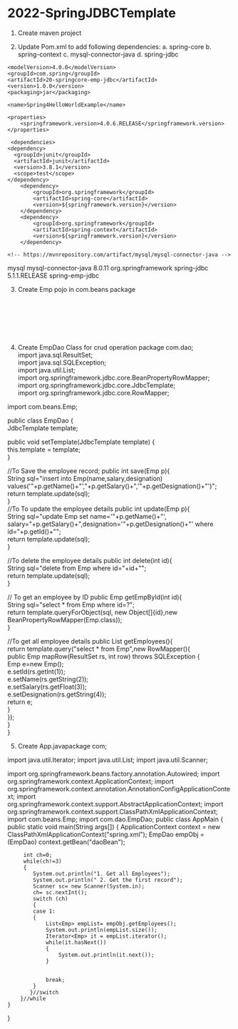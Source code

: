 # 2022-SpringJDBCTemplate

1. Create maven project

2. Update Pom.xml to add following dependencies:
a. spring-core
b. spring-context
c. mysql-connector-java
d. spring-jdbc



<project xmlns="http://maven.apache.org/POM/4.0.0" xmlns:xsi="http://www.w3.org/2001/XMLSchema-instance"
  xsi:schemaLocation="http://maven.apache.org/POM/4.0.0 http://maven.apache.org/xsd/maven-4.0.0.xsd">

	<modelVersion>4.0.0</modelVersion>
  	<groupId>com.spring</groupId>
  	<artifactId>20-springcore-emp-jdbc</artifactId>
  	<version>1.0.0</version>
  	<packaging>jar</packaging>

  	<name>Spring4HelloWorldExample</name>

 	<properties>
		<springframework.version>4.0.6.RELEASE</springframework.version>
	</properties>

	 <dependencies>
    <dependency>
      <groupId>junit</groupId>
      <artifactId>junit</artifactId>
      <version>3.8.1</version>
      <scope>test</scope>
    </dependency>
		<dependency>
			<groupId>org.springframework</groupId>
			<artifactId>spring-core</artifactId>
			<version>${springframework.version}</version>
		</dependency>
		<dependency>
			<groupId>org.springframework</groupId>
			<artifactId>spring-context</artifactId>
			<version>${springframework.version}</version>
		</dependency>

    <!-- https://mvnrepository.com/artifact/mysql/mysql-connector-java -->
<dependency>
    <groupId>mysql</groupId>
    <artifactId>mysql-connector-java</artifactId>
    <version>8.0.11</version>
</dependency>
    <!-- https://mvnrepository.com/artifact/org.springframework/spring-jdbc -->
<dependency>
    <groupId>org.springframework</groupId>
    <artifactId>spring-jdbc</artifactId>
    <version>5.1.1.RELEASE</version>
</dependency>
    
  </dependencies>
  <build>
    <finalName>spring-emp-jdbc</finalName>
  </build>
</project>



3. Create Emp pojo in com.beans package
<?xml version="1.0" encoding="UTF-8"?>  
<beans  
    xmlns="http://www.springframework.org/schema/beans"  
    xmlns:xsi="http://www.w3.org/2001/XMLSchema-instance"  
    xmlns:p="http://www.springframework.org/schema/p"  
    xsi:schemaLocation="http://www.springframework.org/schema/beans  
                http://www.springframework.org/schema/beans/spring-beans-3.0.xsd">  
<bean id="ds" class="org.springframework.jdbc.datasource.DriverManagerDataSource">  
<property name="driverClassName" value="com.mysql.jdbc.Driver"></property> 
<property name="url" value="jdbc:mysql://localhost:3306/test?useSSL=false&amp;allowPublicKeyRetrieval=true"></property>  
<property name="username" value="root"></property>  
<property name="password" value="root"></property>  
</bean>  

<bean id="jt" class="org.springframework.jdbc.core.JdbcTemplate">
<property name="dataSource" ref="ds"></property>
</bean>

<bean id="daoBean" class="com.dao.EmpDao">
<property name="template" ref="jt"></property>
</bean>  
</beans>  



4. Create EmpDao Class for crud operation
package com.dao;  
import java.sql.ResultSet;  
import java.sql.SQLException;  
import java.util.List;  
import org.springframework.jdbc.core.BeanPropertyRowMapper;  
import org.springframework.jdbc.core.JdbcTemplate;  
import org.springframework.jdbc.core.RowMapper;

import com.beans.Emp;  
  
public class EmpDao {  
JdbcTemplate template;  
  
public void setTemplate(JdbcTemplate template) {  
    this.template = template;  
}  

//To Save the employee record;
public int save(Emp p){  
    String sql="insert into Emp(name,salary,designation) values('"+p.getName()+"',"+p.getSalary()+",'"+p.getDesignation()+"')";  
    return template.update(sql);  
}  
//To To update the employee details
public int update(Emp p){  
    String sql="update Emp set name='"+p.getName()+"', salary="+p.getSalary()+",designation='"+p.getDesignation()+"' where id="+p.getId()+"";  
    return template.update(sql);  
}  

//To delete the employee details
public int delete(int id){  
    String sql="delete from Emp where id="+id+"";  
    return template.update(sql);  
}  

// To get an employee by ID
public Emp getEmpById(int id){  
    String sql="select * from Emp where id=?";  
    return template.queryForObject(sql, new Object[]{id},new BeanPropertyRowMapper<Emp>(Emp.class));  
}  

//To get all employee details
public List<Emp> getEmployees(){  
    return template.query("select * from Emp",new RowMapper<Emp>(){  
        public Emp mapRow(ResultSet rs, int row) throws SQLException {  
            Emp e=new Emp();  
            e.setId(rs.getInt(1));  
            e.setName(rs.getString(2));  
            e.setSalary(rs.getFloat(3));  
            e.setDesignation(rs.getString(4));  
            return e;  
        }  
    });  
}  
}  

5. Create App.javapackage com;

import java.util.Iterator;
import java.util.List;
import java.util.Scanner;

import org.springframework.beans.factory.annotation.Autowired;
import org.springframework.context.ApplicationContext;
import org.springframework.context.annotation.AnnotationConfigApplicationContext;
import org.springframework.context.support.AbstractApplicationContext;
import org.springframework.context.support.ClassPathXmlApplicationContext;
import com.beans.Emp;
import com.dao.EmpDao;
public class AppMain {
	public static void main(String args[]) {
      ApplicationContext context = new ClassPathXmlApplicationContext("spring.xml");
		 EmpDao empObj = (EmpDao) context.getBean("daoBean");
		 
		 int ch=0;
		 while(ch!=3)
		 {
			System.out.println("1. Get all Employees");
			System.out.println(" 2. Get the first record");
			Scanner sc= new Scanner(System.in);
			ch= sc.nextInt();
			switch (ch)
			{
			case 1:
			{
				List<Emp> empList= empObj.getEmployees();
				System.out.println(empList.size());
				Iterator<Emp> it = empList.iterator();
				while(it.hasNext())
				{
					System.out.println(it.next());
				}
				
				
				break;
			}
		   }//switch
		}//while
	}
}





